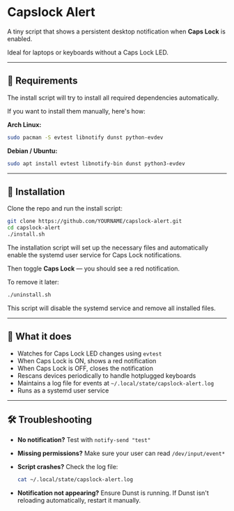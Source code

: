 # Capslock Alert

A tiny script that shows a persistent desktop notification when **Caps Lock** is enabled.

Ideal for laptops or keyboards without a Caps Lock LED.

---

## 🔧 Requirements

The install script will try to install all required dependencies automatically.

If you want to install them manually, here's how:

**Arch Linux:**

```bash
sudo pacman -S evtest libnotify dunst python-evdev
```

**Debian / Ubuntu:**

```bash
sudo apt install evtest libnotify-bin dunst python3-evdev
```

---

## 🚀 Installation

Clone the repo and run the install script:

```bash
git clone https://github.com/YOURNAME/capslock-alert.git
cd capslock-alert
./install.sh
```

The installation script will set up the necessary files and automatically enable the systemd user service for Caps Lock notifications.

Then toggle **Caps Lock** — you should see a red notification.

To remove it later:

```bash
./uninstall.sh
```

This script will disable the systemd service and remove all installed files.

---

## 🔄 What it does

* Watches for Caps Lock LED changes using `evtest`
* When Caps Lock is ON, shows a red notification
* When Caps Lock is OFF, closes the notification
* Rescans devices periodically to handle hotplugged keyboards
* Maintains a log file for events at `~/.local/state/capslock-alert.log`
* Runs as a systemd user service

---

## 🛠 Troubleshooting

* **No notification?** Test with `notify-send "test"`
* **Missing permissions?** Make sure your user can read `/dev/input/event*`
* **Script crashes?** Check the log file:

  ```bash
  cat ~/.local/state/capslock-alert.log
  ```

* **Notification not appearing?** Ensure Dunst is running. If Dunst isn't reloading automatically, restart it manually.

